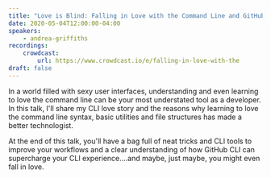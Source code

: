 ```yaml
---
title: "Love is Blind: Falling in Love with the Command Line and GitHub CLI"
date: 2020-05-04T12:00:00-04:00
speakers:
    - andrea-griffiths
recordings:
    crowdcast:
        url: https://www.crowdcast.io/e/falling-in-love-with-the
draft: false
---
```


In a world filled with sexy user interfaces, understanding and even learning to love the command line can be your most understated tool as a developer. In this talk, I'll share my CLI love story and the reasons why learning to love the command line syntax, basic utilities and file structures has made a better technologist.

At the end of this talk, you'll have a bag full of neat tricks and CLI tools to improve your workflows and a clear understanding of how GitHub CLI can supercharge your CLI experience....and maybe, just maybe, you might even fall in love.